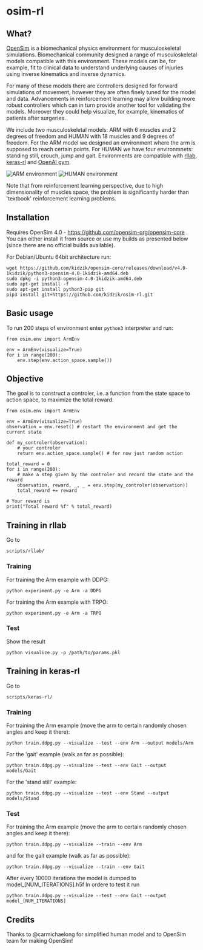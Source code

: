 # osim-rl

## What?

[OpenSim](https://github.com/opensim-org/opensim-core) is a biomechanical physics environment for musculoskeletal simulations. Biomechanical community designed a range of musculoskeletal models compatible with this environment. These models can be, for example, fit to clinical data to understand underlying causes of injuries using inverse kinematics and inverse dynamics.

For many of these models there are controllers designed for forward simulations of movement, however they are often finely tuned for the model and data. Advancements in reinforcement learning may allow building more robust controllers which can in turn provide another tool for validating the models. Moreover they could help visualize, for example, kinematics of patients after surgeries.

We include two musculoskeletal models: ARM with 6 muscles and 2 degrees of freedom and HUMAN with 18 muscles and 9 degrees of freedom. For the ARM model we designed an environment where the arm is supposed to reach certain points. For HUMAN we have four environmnets: standing still, crouch, jump and gait. Environments are compatible with [rllab](https://github.com/openai/rllab), [keras-rl](https://github.com/matthiasplappert/keras-rl) and [OpenAI gym](https://gym.openai.com/).

![ARM environment](https://github.com/kidzik/osim-rl/blob/master/demo/arm.gif)
![HUMAN environment](https://github.com/kidzik/osim-rl/blob/master/demo/stand.gif)

Note that from reinforcement learning perspective, due to high dimensionality of muscles space, the problem is significantly harder than 'textbook' reinforcement learning problems.

## Installation

Requires OpenSim 4.0 - https://github.com/opensim-org/opensim-core . You can either install it from source or use my builds as presented below (since there are no official builds available).

For Debian/Ubuntu 64bit architecture run:

    wget https://github.com/kidzik/opensim-core/releases/download/v4.0-1kidzik/python3-opensim-4.0-1kidzik-amd64.deb
    sudo dpkg -i python3-opensim-4.0-1kidzik-amd64.deb
    sudo apt-get install -f
    sudo apt-get install python3-pip git
    pip3 install git+https://github.com/kidzik/osim-rl.git

## Basic usage

To run 200 steps of environment enter `python3` interpreter and run:

    from osim.env import ArmEnv

    env = ArmEnv(visualize=True)
    for i in range(200):
        env.step(env.action_space.sample())

## Objective

The goal is to construct a controler, i.e. a function from the state space to action space, to maximize the total reward.

    from osim.env import ArmEnv

    env = ArmEnv(visualize=True)
    observation = env.reset() # restart the environment and get the current state
    
    def my_controler(observation):
        # your controler
        return env.action_space.sample() # for now just random action
    
    total_reward = 0
    for i in range(200):
        # make a step given by the controler and record the state and the reward
        observation, reward, _, _ = env.step(my_controler(observation)) 
        total_reward += reward
    
    # Your reward is
    print("Total reward %f" % total_reward)
    
## Training in rllab

Go to
    
    scripts/rllab/
    
### Training

For training the Arm example with DDPG:

    python experiment.py -e Arm -a DDPG
    
For training the Arm example with TRPO:

    python experiment.py -e Arm -a TRPO

### Test

Show the result

    python visualize.py -p /path/to/params.pkl

## Training in keras-rl

Go to
    
    scripts/keras-rl/

### Training

For training the Arm example (move the arm to certain randomly chosen angles and keep it there):

    python train.ddpg.py --visualize --test --env Arm --output models/Arm
    
For the 'gait' example (walk as far as possible):

    python train.ddpg.py --visualize --test --env Gait --output models/Gait
    
For the 'stand still' example:

    python train.ddpg.py --visualize --test --env Stand --output models/Stand

### Test

For training the Arm example (move the arm to certain randomly chosen angles and keep it there):

    python train.ddpg.py --visualize --train --env Arm
    
and for the gait example (walk as far as possible):

    python train.ddpg.py --visualize --train --env Gait
    
After every 10000 iterations the model is dumped to model_[NUM_ITERATIONS].h5f In ordere to test it run

    python train.ddpg.py --visualize --test --env Gait --output model_[NUM_ITERATIONS]

## Credits

Thanks to @carmichaelong for simplified human model and to OpenSim team for making OpenSim!

